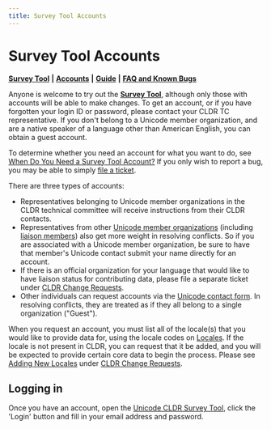 ```yaml
---
title: Survey Tool Accounts
---
```


# Survey Tool Accounts

[**Survey Tool**](http://st.unicode.org/cldr-apps/survey) **\|** [**Accounts**](/index/survey-tool/survey-tool-accounts) **\|** [**Guide**](/translation/getting-started/guide) **\|** [**FAQ and Known Bugs**](/index/survey-tool/faq-and-known-bugs)

Anyone is welcome to try out the [**Survey Tool**](http://st.unicode.org/cldr-apps/survey), although only those with accounts will be able to make changes. To get an account, or if you have forgotten your login ID or password, please contact your CLDR TC representative. If you don't belong to a Unicode member organization, and are a native speaker of a language other than American English, you can obtain a guest account.

To determine whether you need an account for what you want to do, see [When Do You Need a Survey Tool Account?](https://github.com/unicode-org/cldr/blob/main/docs/requesting_changes.md#when-to-fix-in-survey-tool) If you only wish to report a bug, you may be able to simply [file a ticket](http://unicode.org/cldr/trac/newticket).

There are three types of accounts:

- Representatives belonging to Unicode member organizations in the CLDR technical committee will receive instructions from their CLDR contacts.
- Representatives from other [Unicode member organizations](http://unicode.org/consortium/memblogo.html) (including [liaison members](http://unicode.org/consortium/memblogo.html#liais)) also get more weight in resolving conflicts. So if you are associated with a Unicode member organization, be sure to have that member's Unicode contact submit your name directly for an account.
- If there is an official organization for your language that would like to have liaison status for contributing data, please file a separate ticket under [CLDR Change Requests](/index/bug-reports).
- Other individuals can request accounts via the [Unicode contact form](http://www.unicode.org/reporting.html). In resolving conflicts, they are treated as if they all belong to a single organization ("Guest").

When you request an account, you must list all of the locale(s) that you would like to provide data for, using the locale codes on [Locales](http://unicode.org/cldr/apps/survey?p_codes=t). If the locale is not present in CLDR, you can request that it be added, and you will be expected to provide certain core data to begin the process. Please see [Adding New Locales](https://github.com/unicode-org/cldr/blob/main/docs/requesting_changes.md#adding-new-locales) under [CLDR Change Requests](https://github.com/unicode-org/cldr/blob/main/docs/requesting_changes.md#requesting-changes).

## Logging in

Once you have an account, open the [Unicode CLDR Survey Tool](http://unicode.org/cldr/apps/survey), click the 'Login' button and fill in your email address and password.

